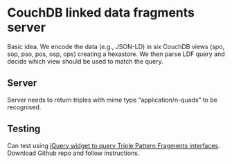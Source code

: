 # CouchDB linked data fragments server

Basic idea. We encode the data (e.g., JSON-LD) in six CouchDB views (spo, sop, pso, pos, osp, ops) creating a hexastore. We then parse LDF query and decide which view should be used to match the query.

## Server

Server needs to return triples with mime type “application/n-quads” to be recognised.

## Testing

Can test using [jQuery widget to query Triple Pattern Fragments interfaces](https://github.com/LinkedDataFragments/jQuery-Widget.js). Download Github repo and follow instructions.